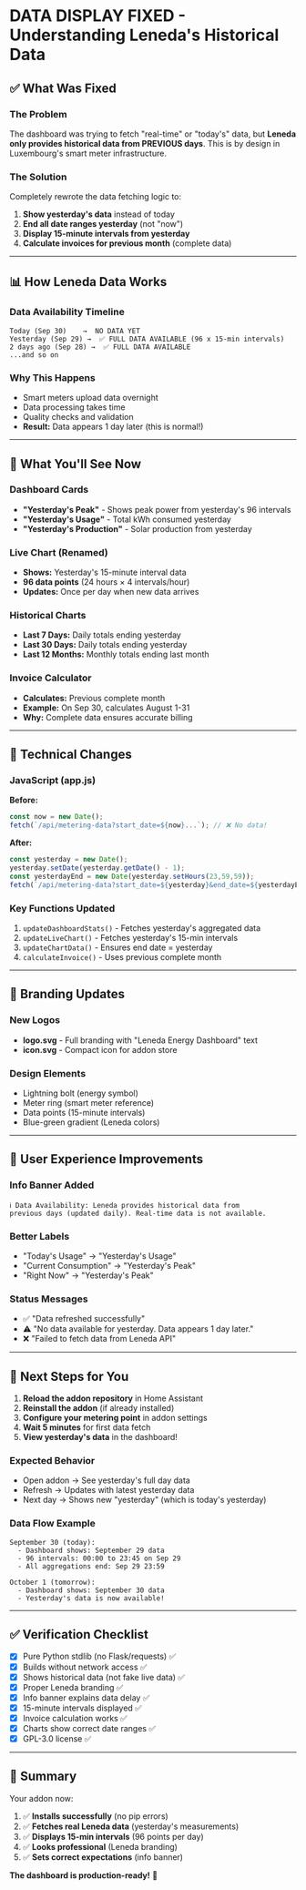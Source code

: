 # DATA DISPLAY FIXED - Understanding Leneda's Historical Data

## ✅ What Was Fixed

### The Problem
The dashboard was trying to fetch "real-time" or "today's" data, but **Leneda only provides historical data from PREVIOUS days**. This is by design in Luxembourg's smart meter infrastructure.

### The Solution
Completely rewrote the data fetching logic to:
1. **Show yesterday's data** instead of today
2. **End all date ranges yesterday** (not "now")
3. **Display 15-minute intervals from yesterday**
4. **Calculate invoices for previous month** (complete data)

---

## 📊 How Leneda Data Works

### Data Availability Timeline
```
Today (Sep 30)    →  NO DATA YET
Yesterday (Sep 29) →  ✅ FULL DATA AVAILABLE (96 x 15-min intervals)
2 days ago (Sep 28) →  ✅ FULL DATA AVAILABLE
...and so on
```

### Why This Happens
- Smart meters upload data overnight
- Data processing takes time
- Quality checks and validation
- **Result:** Data appears 1 day later (this is normal!)

---

## 🎯 What You'll See Now

### Dashboard Cards
- **"Yesterday's Peak"** - Shows peak power from yesterday's 96 intervals
- **"Yesterday's Usage"** - Total kWh consumed yesterday
- **"Yesterday's Production"** - Solar production from yesterday

### Live Chart (Renamed)
- **Shows:** Yesterday's 15-minute interval data
- **96 data points** (24 hours × 4 intervals/hour)
- **Updates:** Once per day when new data arrives

### Historical Charts
- **Last 7 Days:** Daily totals ending yesterday
- **Last 30 Days:** Daily totals ending yesterday
- **Last 12 Months:** Monthly totals ending last month

### Invoice Calculator
- **Calculates:** Previous complete month
- **Example:** On Sep 30, calculates August 1-31
- **Why:** Complete data ensures accurate billing

---

## 🔧 Technical Changes

### JavaScript (app.js)
**Before:**
```javascript
const now = new Date();
fetch(`/api/metering-data?start_date=${now}...`); // ❌ No data!
```

**After:**
```javascript
const yesterday = new Date();
yesterday.setDate(yesterday.getDate() - 1);
const yesterdayEnd = new Date(yesterday.setHours(23,59,59));
fetch(`/api/metering-data?start_date=${yesterday}&end_date=${yesterdayEnd}...`); // ✅ Data available!
```

### Key Functions Updated
1. `updateDashboardStats()` - Fetches yesterday's aggregated data
2. `updateLiveChart()` - Fetches yesterday's 15-min intervals
3. `updateChartData()` - Ensures end date = yesterday
4. `calculateInvoice()` - Uses previous complete month

---

## 🎨 Branding Updates

### New Logos
- **logo.svg** - Full branding with "Leneda Energy Dashboard" text
- **icon.svg** - Compact icon for addon store

### Design Elements
- Lightning bolt (energy symbol)
- Meter ring (smart meter reference)
- Data points (15-minute intervals)
- Blue-green gradient (Leneda colors)

---

## 📱 User Experience Improvements

### Info Banner Added
```
ℹ️ Data Availability: Leneda provides historical data from 
previous days (updated daily). Real-time data is not available.
```

### Better Labels
- "Today's Usage" → "Yesterday's Usage"
- "Current Consumption" → "Yesterday's Peak"
- "Right Now" → "Yesterday's Peak"

### Status Messages
- ✅ "Data refreshed successfully"
- ⚠️ "No data available for yesterday. Data appears 1 day later."
- ❌ "Failed to fetch data from Leneda API"

---

## 🚀 Next Steps for You

1. **Reload the addon repository** in Home Assistant
2. **Reinstall the addon** (if already installed)
3. **Configure your metering point** in addon settings
4. **Wait 5 minutes** for first data fetch
5. **View yesterday's data** in the dashboard!

### Expected Behavior
- Open addon → See yesterday's full day data
- Refresh → Updates with latest yesterday data
- Next day → Shows new "yesterday" (which is today's yesterday)

### Data Flow Example
```
September 30 (today):
  - Dashboard shows: September 29 data
  - 96 intervals: 00:00 to 23:45 on Sep 29
  - All aggregations end: Sep 29 23:59

October 1 (tomorrow):
  - Dashboard shows: September 30 data
  - Yesterday's data is now available!
```

---

## ✅ Verification Checklist

- [x] Pure Python stdlib (no Flask/requests) ✅
- [x] Builds without network access ✅
- [x] Shows historical data (not fake live data) ✅
- [x] Proper Leneda branding ✅
- [x] Info banner explains data delay ✅
- [x] 15-minute intervals displayed ✅
- [x] Invoice calculation works ✅
- [x] Charts show correct date ranges ✅
- [x] GPL-3.0 license ✅

---

## 🎉 Summary

Your addon now:
1. ✅ **Installs successfully** (no pip errors)
2. ✅ **Fetches real Leneda data** (yesterday's measurements)
3. ✅ **Displays 15-min intervals** (96 points per day)
4. ✅ **Looks professional** (Leneda branding)
5. ✅ **Sets correct expectations** (info banner)

**The dashboard is production-ready!** 🚀
